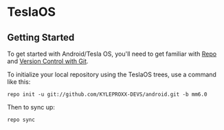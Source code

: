 TeslaOS
===========

Getting Started
---------------

To get started with Android/Tesla OS, you'll need to get
familiar with [Repo](https://source.android.com/source/using-repo.html) and [Version Control with Git](https://source.android.com/source/version-control.html).

To initialize your local repository using the TeslaOS trees, use a command like this:

    repo init -u git://github.com/KYLEPROXX-DEVS/android.git -b mm6.0

Then to sync up:

    repo sync
